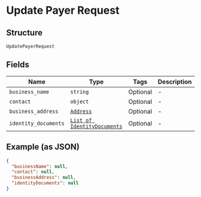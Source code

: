 
# Update Payer Request

## Structure

`UpdatePayerRequest`

## Fields

| Name | Type | Tags | Description |
|  --- | --- | --- | --- |
| `business_name` | `string` | Optional | - |
| `contact` | `object` | Optional | - |
| `business_address` | [`Address`](/doc/models/address.md) | Optional | - |
| `identity_documents` | [`List of IdentityDocuments`](/doc/models/identity-documents.md) | Optional | - |

## Example (as JSON)

```json
{
  "businessName": null,
  "contact": null,
  "businessAddress": null,
  "identityDocuments": null
}
```

